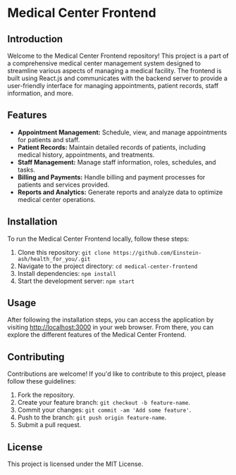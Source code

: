 # Medical Center Frontend

## Introduction

Welcome to the Medical Center Frontend repository! This project is a part of a comprehensive medical center management system designed to streamline various aspects of managing a medical facility. The frontend is built using React.js and communicates with the backend server to provide a user-friendly interface for managing appointments, patient records, staff information, and more.

## Features

- **Appointment Management:** Schedule, view, and manage appointments for patients and staff.
- **Patient Records:** Maintain detailed records of patients, including medical history, appointments, and treatments.
- **Staff Management:** Manage staff information, roles, schedules, and tasks.
- **Billing and Payments:** Handle billing and payment processes for patients and services provided.
- **Reports and Analytics:** Generate reports and analyze data to optimize medical center operations.

## Installation

To run the Medical Center Frontend locally, follow these steps:

1. Clone this repository: `git clone https://github.com/Einstein-ash/health_for_you/.git`
2. Navigate to the project directory: `cd medical-center-frontend`
3. Install dependencies: `npm install`
4. Start the development server: `npm start`

## Usage

After following the installation steps, you can access the application by visiting [http://localhost:3000](http://localhost:3000) in your web browser. From there, you can explore the different features of the Medical Center Frontend.

## Contributing

Contributions are welcome! If you'd like to contribute to this project, please follow these guidelines:

1. Fork the repository.
2. Create your feature branch: `git checkout -b feature-name`.
3. Commit your changes: `git commit -am 'Add some feature'`.
4. Push to the branch: `git push origin feature-name`.
5. Submit a pull request.

## License

This project is licensed under the MIT License.
